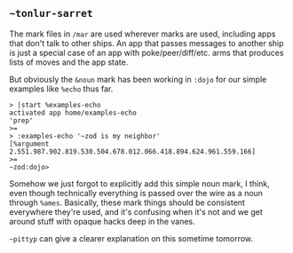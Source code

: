 ## `~tonlur-sarret`
The mark files in `/mar` are used wherever marks are used, including apps that don't talk to other ships. An app that passes messages to another ship is just a special case of an app with poke/peer/diff/etc. arms that produces lists of moves and the app state. 

But obviously the `&noun` mark has been working in `:dojo` for our simple examples like `%echo` thus far. 

```
> |start %examples-echo
activated app home/examples-echo
'prep'
>=
> :examples-echo '~zod is my neighbor'
[%argument 2.551.987.902.819.530.504.678.012.066.418.894.624.961.559.166]
>=
~zod:dojo> 
```

Somehow we just forgot to explicitly add this simple noun mark, I think, even though technically everything is passed over the wire as a noun through `%ames`. Basically, these mark things should be consistent everywhere they're used, and it's confusing when it's not and we get around stuff with opaque hacks deep in the vanes.

`~pittyp` can give a clearer explanation on this sometime tomorrow.